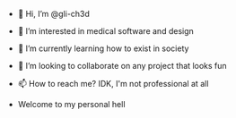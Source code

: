 - 👋 Hi, I’m @gli-ch3d
- 👀 I’m interested in medical software and design
- 🌱 I’m currently learning how to exist in society
- 💞️ I’m looking to collaborate on any project that looks fun
- 📫 How to reach me? IDK, I'm not professional at all
 
- Welcome to my personal hell
<!---
gli-ch3d/gli-ch3d is a ✨ special ✨ repository because its `README.md` (this file) appears on your GitHub profile.
You can click the Preview link to take a look at your changes.
--->
